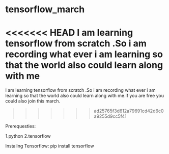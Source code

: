 # tensorflow_march
<<<<<<< HEAD
I am learning tensorflow from scratch .So i am recording what ever i am learning so that the world also could learn along with me
=======
I am learning tensorflow from scratch .So i am recording what ever i am learning so that the world also could learn along with me.if you are free you could also join this march.
>>>>>>> ad25765f3d612a79691cd42d6c0a9255d9cc5f41

Prerequesties:

1.python 
2.tensorflow


Instaling Tensorflow:
pip install tensorflow

